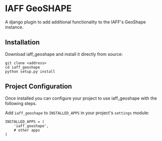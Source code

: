 IAFF GeoSHAPE
=============

A django plugin to add additional functionality to the IAFF's GeoShape instance.

Installation
------------
Download iaff_geoshape and install it directly from source:

```
git clone <address>
cd iaff_geoshape
python setup.py install
```

Project Configuration
---------------------

Once installed you can configure your project to use
iaff_geoshape with the following steps.

Add ``iaff_geoshape`` to ``INSTALLED_APPS`` in your project's
``settings`` module:

    INSTALLED_APPS = (
        'iaff_geoshape',
        # other apps
    )
